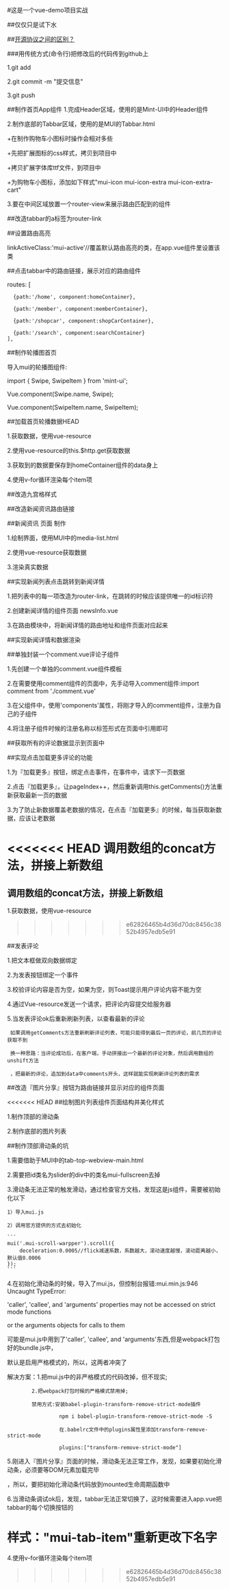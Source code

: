 #这是一个vue-demo项目实战

##仅仅只是试下水

##[开源协议之间的区别？](https://www.zhihu.com/question/19568896) 

###用传统方式(命令行)把修改后的代码传到github上

1.git add

2.git commit -m "提交信息"

3.git push

##制作首页App组件
1.完成Header区域，使用的是Mint-UI中的Header组件

2.制作底部的Tabbar区域，使用的是MUI的Tabbar.html

  +在制作购物车小图标时操作会相对多些
  
  +先把扩展图标的css样式，拷贝到项目中
  
  +拷贝扩展字体库ttf文件，到项目中
  
  +为购物车小图标，添加如下样式"mui-icon mui-icon-extra mui-icon-extra-cart"
  
3.要在中间区域放置一个router-view来展示路由匹配到的组件

##改造tabbar的a标签为router-link

##设置路由高亮

linkActiveClass:'mui-active'//覆盖默认路由高亮的类，在app.vue组件里设置该类

##点击tabbar中的路由链接，展示对应的路由组件

routes: [

	  {path:'/home', component:homeContainer},
	  
	  {path:'/member', component:memberContainer},
      
	  {path:'/shopcar', component:shopCarContainer},
	  
	  {path:'/search', component:searchContainer}
	],

##制作轮播图首页

导入mui的轮播图组件:

import { Swipe, SwipeItem } from 'mint-ui';

Vue.component(Swipe.name, Swipe);

Vue.component(SwipeItem.name, SwipeItem);

##加载首页轮播数据HEAD

  1.获取数据，使用vue-resource

  2.使用vue-resource的this.$http.get获取数据

  3.获取到的数据要保存到homeContainer组件的data身上

  4.使用v-for循环渲染每个item项

##改造九宫格样式

##改造新闻资讯路由链接

##新闻资讯 页面 制作
  
  1.绘制界面，使用MUI中的media-list.html
  
  2.使用vue-resource获取数据
  
  3.渲染真实数据
  
##实现新闻列表点击跳转到新闻详情

  1.把列表中的每一项改造为router-link，在跳转的时候应该提供唯一的id标识符
  
  2.创建新闻详情的组件页面 newsInfo.vue
  
  3.在路由模块中，将新闻详情的路由地址和组件页面对应起来

##实现新闻详情和数据渲染

##单独封装一个comment.vue评论子组件

  1.先创建一个单独的comment.vue组件模板
  
  2.在需要使用comment组件的页面中，先手动导入comment组件:import comment from './comment.vue'
  
  3.在父组件中，使用'components'属性，将刚才导入的comment组件，注册为自己的子组件
  
  4.将注册子组件时候的注册名称以标签形式在页面中引用即可
  
##获取所有的评论数据显示到页面中

##实现点击加载更多评论的功能

  1.为『加载更多』按钮，绑定点击事件，在事件中，请求下一页数据
  
  2.点击『加载更多』，让pageIndex++，然后重新调用this.getComments()方法重新获取最新一页的数据
  
  3.为了防止新数据覆盖老数据的情况，在点击『加载更多』的时候，每当获取新数据，应该让老数据
  
<<<<<<< HEAD
  调用数组的concat方法，拼接上新数组
=======
## 调用数组的concat方法，拼接上新数组

1.获取数据，使用vue-resource
>>>>>>> e62826465b4d36d70dc8456c3852b4957edb5e91

##发表评论

  1.把文本框做双向数据绑定
  
  2.为发表按钮绑定一个事件
  
  3.校验评论内容是否为空，如果为空，则Toast提示用户评论内容不能为空
  
  4.通过Vue-resource发送一个请求，把评论内容提交给服务器
  
  5.当发表评论ok后重新刷新列表，以查看最新的评论
  
     如果调用getComments方法重新刷新评论列表，可能只能得到最后一页的评论，前几页的评论获取不到
	 
	 换一种思路：当评论成功后，在客户端，手动拼接出一个最新的评论对象，然后调用数组的unshift方法
	 
	 ，把最新的评论，追加到data中comments开头，这样就能实现刷新评论列表的需求
	 
##改造『图片分享』按钮为路由链接并显示对应的组件页面

<<<<<<< HEAD
##绘制图片列表组件页面结构并美化样式

  1.制作顶部的滑动条
  
  2.制作底部的图片列表
  
##制作顶部滑动条的坑

  1.需要借助于MUI中的tab-top-webview-main.html
  
  2.需要把id类名为slider的div中的类名mui-fullscreen去掉
  
  3.滑动条无法正常的触发滑动，通过检查官方文档，发现这是js组件，需要被初始化以下
    
	1）导入mui.js
	
	2）调用官方提供的方式去初始化
	
	```
	mui('.mui-scroll-warpper').scroll({
	    deceleration:0.0005//flick减速系数，系数越大，滚动速度越慢，滚动距离越小，默认值0.0006
	});
	```
	
  4.在初始化滑动条的时候，导入了mui.js，但控制台报错:mui.min.js:946 Uncaught TypeError: 
  
  'caller', 'callee', and 'arguments' properties may not be accessed on strict mode functions 
  
  or the arguments objects for calls to them
  
  可能是mui.js中用到了'caller', 'callee', and 'arguments'东西,但是webpack打包好的bundle.js中，
  
  默认是启用严格模式的，所以，这两者冲突了
  
  解决方案：1.把mui.js中的非严格模式的代码改掉，但不现实; 
           
		    2.把webpack打包时候的严格模式禁用掉;
			
			禁用方式:安装babel-plugin-transform-remove-strict-mode插件
			
			         npm i babel-plugin-transform-remove-strict-mode -S
					 
					 在.babelrc文件中的plugins属性里添加transform-remove-strict-mode
					 
					 plugins:["transform-remove-strict-mode"]
					 
  5.刚进入『图片分享』页面的时候，滑动条无法正常工作，发现，如果要初始化滑动条，必须要等DOM元素加载完毕
  
  ，所以，要把初始化滑动条代码放到mounted生命周期函数中
  
  6.当滑动条调试ok后，发现，tabbar无法正常切换了，这时候需要进入app.vue把tabbar的每个切换按钮的
  
  样式："mui-tab-item"重新更改下名字
=======
4.使用v-for循环渲染每个item项
>>>>>>> e62826465b4d36d70dc8456c3852b4957edb5e91
